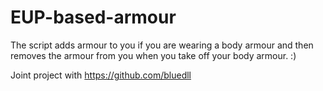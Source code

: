 # EUP-based-armour
The script adds armour to you if you are wearing a body armour and then removes the armour from you when you take off your body armour. :)

Joint project with https://github.com/bluedll

